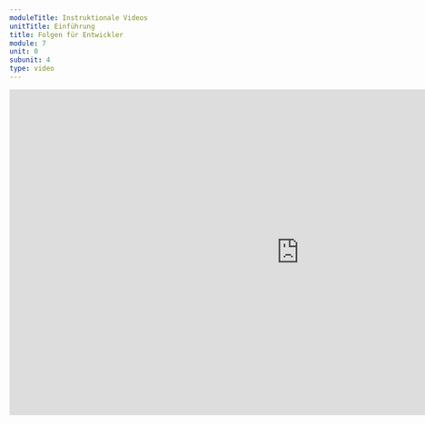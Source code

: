 ```yaml
---
moduleTitle: Instruktionale Videos
unitTitle: Einführung
title: Folgen für Entwickler
module: 7
unit: 0
subunit: 4
type: video
---
```


<iframe width="1020" height="574" src="https://www.youtube.com/embed/zz55w9-R61k" frameborder="0" allow="accelerometer; autoplay; encrypted-media; gyroscope; picture-in-picture" allowfullscreen></iframe>

<!-- Bei den Texten haben wir bereits gesehen, dass Lernende lange nicht alles lesen, was sie lesen sollen. Gleiches gilt bei Videos. Lernende schauen sich selten lange Videos komplett an. Gott sei Dank muss man sagen. Lernende sind anscheinend selbstreguliert genug, zu erkennen, wann ein Video Ihnen nichts mehr bringt. Wir sollten Lernende das auch nicht nehmen. Eine Empfehlung ist sicherlich, nicht zu lange Videos zu gestalten. Mehr als 6 Minuten sollten Videos nicht sein, da Lernende ab dieser Zeit immer öfter abschalten. Zudem sollten Lernende immer die Möglichkeiten haben, die Kontrolle über Videos zu erhalten. Sie sollten bes	timmte Ausschnitte ansehen und auch nach vorne spulen können. Viele lernende entscheiden sich zudem Videos in doppelter Geschwindigkeit zu schauen. -->